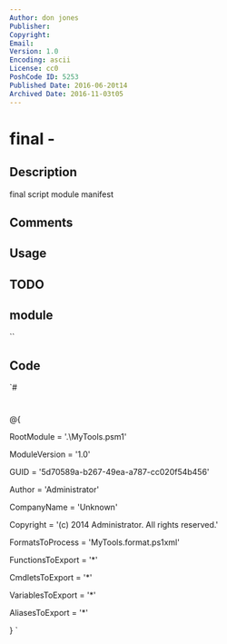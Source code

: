 ```yaml
---
Author: don jones
Publisher: 
Copyright: 
Email: 
Version: 1.0
Encoding: ascii
License: cc0
PoshCode ID: 5253
Published Date: 2016-06-20t14
Archived Date: 2016-11-03t05
---
```


# final - 

## Description

final script module manifest

## Comments



## Usage



## TODO



## module

``

## Code

`#
 #
 #
 #
 #
 #
 
 @{
 
 RootModule = '.\MyTools.psm1'
 
 ModuleVersion = '1.0'
 
 GUID = '5d70589a-b267-49ea-a787-cc020f54b456'
 
 Author = 'Administrator'
 
 CompanyName = 'Unknown'
 
 Copyright = '(c) 2014 Administrator. All rights reserved.'
 
 
 
 
 
 
 
 
 
 
 
 
 FormatsToProcess = 'MyTools.format.ps1xml'
 
 
 FunctionsToExport = '*'
 
 CmdletsToExport = '*'
 
 VariablesToExport = '*'
 
 AliasesToExport = '*'
 
 
 
 
 
 
 }
`

